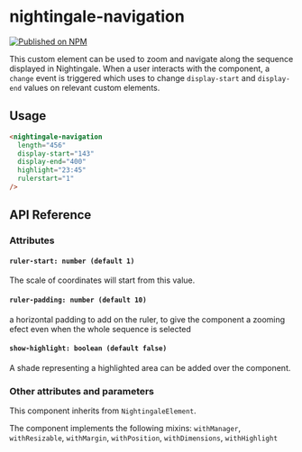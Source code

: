 # nightingale-navigation

[![Published on NPM](https://img.shields.io/npm/v/@nightingale-elements/nightingale-navigation.svg)](https://www.npmjs.com/package/@nightingale-elements/nightingale-navigation)

This custom element can be used to zoom and navigate along the sequence displayed in Nightingale. When a user interacts with the component, a `change` event is triggered which <nightingale-manager> uses to change `display-start` and `display-end` values on relevant custom elements.

## Usage

```html
<nightingale-navigation
  length="456"
  display-start="143"
  display-end="400"
  highlight="23:45"
  rulerstart="1"
/>
```

## API Reference

### Attributes

#### `ruler-start: number (default 1)`

The scale of coordinates will start from this value.

#### `ruler-padding: number (default 10)`

a horizontal padding to add on the ruler, to give the component a zooming efect even when the whole sequence is selected

#### `show-highlight: boolean (default false)`

A shade representing a highlighted area can be added over the component.

### Other attributes and parameters

This component inherits from `NightingaleElement`.

The component implements the following mixins: `withManager`, `withResizable`, `withMargin`, `withPosition`, `withDimensions`, `withHighlight`
